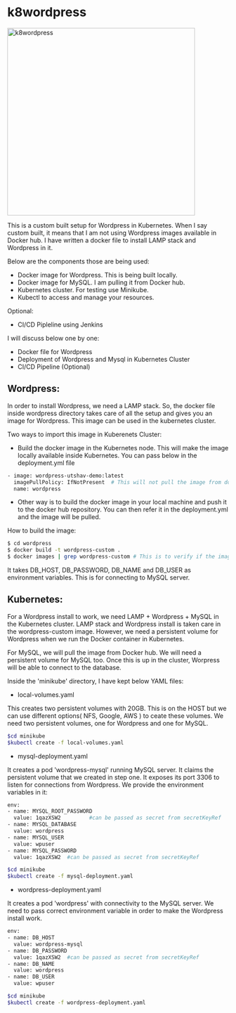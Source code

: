 # k8wordpress

<img width="427" alt="k8wordpress" src="https://user-images.githubusercontent.com/16876746/46309090-03600680-c5d9-11e8-8077-9d5873dd495a.png">

This is a custom built setup for Wordpress in Kubernetes. When I say custom built, it means that I am not using Wordpress images available in Docker hub. I have written a docker file to install LAMP stack and Wordpress in it.

Below are the components those are being used:
- Docker image for Wordpress. This is being built locally.
- Docker image for MySQL. I am pulling it from Docker hub.
- Kubernetes cluster. For testing use Minikube. 
- Kubectl to access and manage your resources. 

Optional:
- CI/CD Pipleline using Jenkins

I will discuss below one by one:
- Docker file for Wordpress
- Deployment of Wordpress and Mysql in Kubernetes Cluster
- CI/CD Pipeline (Optional)

## Wordpress:

In order to install Wordpress, we need a LAMP stack. So, the docker file inside wordpress directory takes care of all the setup and gives you an image for Wordpress. This image can be used in the kubernetes cluster. 

Two ways to import this image in Kuberenets Cluster:
- Build the docker image in the Kubernetes node. This will make the image locally available inside Kubernetes. You can pass below in the deployment.yml file
```sh
- image: wordpress-utshav-demo:latest
  imagePullPolicy: IfNotPresent  # This will not pull the image from docker hub if the image is present locally.
  name: wordpress
```
- Other way is to build the docker image in your local machine and push it to the docker hub repository. You can then refer it in the deployment.yml and the image will be pulled.

How to build the image:
```sh
$ cd wordpress
$ docker build -t wordpress-custom .
$ docker images | grep wordpress-custom # This is to verify if the image was built successfully
```

It takes DB_HOST, DB_PASSWORD, DB_NAME and DB_USER as environment variables. This is for connecting to MySQL server.

## Kubernetes:

For a Wordpress install to work, we need LAMP + Wordpress + MySQL in the Kubernetes cluster. LAMP stack and Wordpress install is taken care in the wordpress-custom image. However, we need a persistent volume for Wordpress when we run the Docker container in Kubernetes.

For MySQL, we will pull the image from Docker hub. We will need a persistent volume for MySQL too. Once this is up in the cluster, Worpress will be able to connect to the database.

Inside the 'minikube' directory, I have kept below YAML files:

- local-volumes.yaml

This creates two persistent volumes with 20GB. This is on the HOST but we can use different options( NFS, Google, AWS ) to ceate these volumes. We need two persistent volumes, one for Wordpress and one for MySQL.

```sh
$cd minikube
$kubectl create -f local-volumes.yaml
```
- mysql-deployment.yaml

It creates a pod 'wordpress-mysql' running MySQL server. It claims the persistent volume that we created in step one. It exposes its port 3306 to listen for connections from Wordpress. We provide the environment variables in it:

```sh
env:
- name: MYSQL_ROOT_PASSWORD
  value: 1qazXSW2         #can be passed as secret from secretKeyRef
- name: MYSQL_DATABASE
  value: wordpress
- name: MYSQL_USER
  value: wpuser
- name: MYSQL_PASSWORD
  value: 1qazXSW2  #can be passed as secret from secretKeyRef 
```
```sh
$cd minikube
$kubectl create -f mysql-deployment.yaml
```

- wordpress-deployment.yaml

It creates a pod 'wordpress' with connectivity to the MySQL server. We need to pass correct environment variable in order to make the Wordpress install work.

```sh
env:
- name: DB_HOST
  value: wordpress-mysql
- name: DB_PASSWORD
  value: 1qazXSW2  #can be passed as secret from secretKeyRef
- name: DB_NAME
  value: wordpress
- name: DB_USER
  value: wpuser
```

```sh
$cd minikube
$kubectl create -f wordpress-deployment.yaml
```
